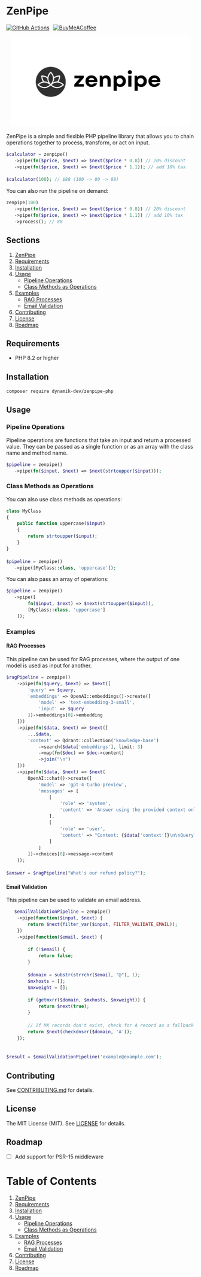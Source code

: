 # ZenPipe

<div style="display: flex; flex-direction: row; align-items: center; gap: 10px; margin-bottom: 10px;">
  <a href="https://github.com/dynamik-dev/zenpipe-php/actions/workflows/CI.yml">
    <img src="https://github.com/dynamik-dev/zenpipe-php/actions/workflows/CI.yml/badge.svg" alt="GitHub Actions">
  </a>
  <a href="https://buymeacoffee.com/chrisarter">
    <img src="https://raw.githubusercontent.com/pachadotdev/buymeacoffee-badges/main/bmc-yellow.svg" alt="BuyMeACoffee">
  </a>
</div>

<p align="center">
  <img src="./zenpipe.png" alt="ZenPipe Logo" style="max-width: 30rem;">
</p>

ZenPipe is a simple and flexible PHP pipeline library that allows you to chain operations together to process, transform, or act on input.

```php
$calculator = zenpipe()
   ->pipe(fn($price, $next) => $next($price * 0.8)) // 20% discount  
   ->pipe(fn($price, $next) => $next($price * 1.1)); // add 10% tax

$calculator(100); // $88 (100 -> 80 -> 88)
```

You can also run the pipeline on demand:

```php
zenpipe(100)
   ->pipe(fn($price, $next) => $next($price * 0.8)) // 20% discount  
   ->pipe(fn($price, $next) => $next($price * 1.1)) // add 10% tax
   ->process(); // 88
```

## Sections

1. [ZenPipe](#zenpipe)
2. [Requirements](#requirements)
3. [Installation](#installation)
4. [Usage](#usage)
   - [Pipeline Operations](#pipeline-operations)
   - [Class Methods as Operations](#class-methods-as-operations)
5. [Examples](#examples)
   - [RAG Processes](#rag-processes)
   - [Email Validation](#email-validation)
6. [Contributing](#contributing)
7. [License](#license)
8. [Roadmap](#roadmap)

## Requirements

- PHP 8.2 or higher

## Installation

```bash
composer require dynamik-dev/zenpipe-php
```
## Usage
### Pipeline Operations

Pipeline operations are functions that take an input and return a processed value. They can be passed as a single function or as an array with the class name and method name.

```php
$pipeline = zenpipe()
   ->pipe(fn($input, $next) => $next(strtoupper($input)));
```

### Class Methods as Operations

You can also use class methods as operations:

```php
class MyClass
{
    public function uppercase($input)
    {
        return strtoupper($input);
    }
}

$pipeline = zenpipe()
   ->pipe([MyClass::class, 'uppercase']);
```

You can also pass an array of operations:

```php
$pipeline = zenpipe()
   ->pipe([
        fn($input, $next) => $next(strtoupper($input)),
        [MyClass::class, 'uppercase']
    ]);
```

### Examples

#### RAG Processes

This pipeline can be used for RAG processes, where the output of one model is used as input for another.

```php
$ragPipeline = zenpipe()
    ->pipe(fn($query, $next) => $next([
        'query' => $query,
        'embeddings' => OpenAI::embeddings()->create([
            'model' => 'text-embedding-3-small',
            'input' => $query
        ])->embeddings[0]->embedding
    ]))
    ->pipe(fn($data, $next) => $next([
        ...$data,
        'context' => Qdrant::collection('knowledge-base')
            ->search($data['embeddings'], limit: 3)
            ->map(fn($doc) => $doc->content)
            ->join("\n")
    ]))
    ->pipe(fn($data, $next) => $next(
        OpenAI::chat()->create([
            'model' => 'gpt-4-turbo-preview',
            'messages' => [
                [
                    'role' => 'system',
                    'content' => 'Answer using the provided context only.'
                ],
                [
                    'role' => 'user',
                    'content' => "Context: {$data['context']}\n\nQuery: {$data['query']}"
                ]
            ]
        ])->choices[0]->message->content
    ));

$answer = $ragPipeline("What's our refund policy?");
```

#### Email Validation

This pipeline can be used to validate an email address.

```php
   $emailValidationPipeline = zenpipe()
    ->pipe(function($input, $next) {
        return $next(filter_var($input, FILTER_VALIDATE_EMAIL));
    })
    ->pipe(function($email, $next) {

        if (!$email) {
            return false;
        }
        
        $domain = substr(strrchr($email, "@"), 1);
        $mxhosts = [];
        $mxweight = [];
        
        if (getmxrr($domain, $mxhosts, $mxweight)) {
            return $next(true);
        }
        
        // If MX records don't exist, check for A record as a fallback
        return $next(checkdnsrr($domain, 'A'));
    });


$result = $emailValidationPipeline('example@example.com');
``` 

## Contributing

See [CONTRIBUTING.md](CONTRIBUTING.md) for details.

## License

The MIT License (MIT). See [LICENSE](LICENSE) for details.

## Roadmap

- [ ] Add support for PSR-15 middleware

# Table of Contents

1. [ZenPipe](#zenpipe)
2. [Requirements](#requirements)
3. [Installation](#installation)
4. [Usage](#usage)
   - [Pipeline Operations](#pipeline-operations)
   - [Class Methods as Operations](#class-methods-as-operations)
5. [Examples](#examples)
   - [RAG Processes](#rag-processes)
   - [Email Validation](#email-validation)
6. [Contributing](#contributing)
7. [License](#license)
8. [Roadmap](#roadmap)
